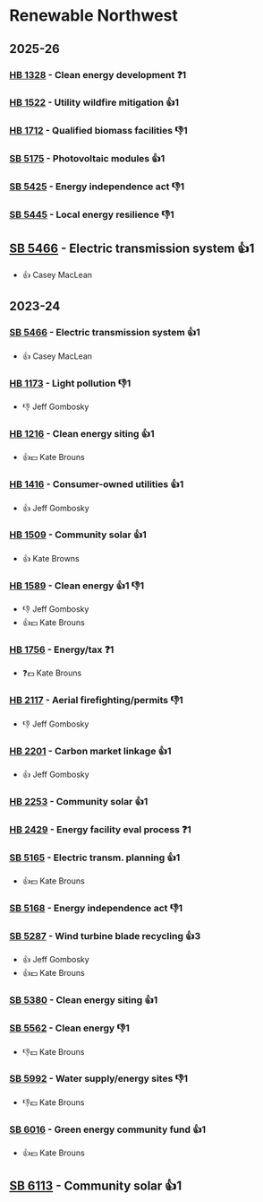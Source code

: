 # Renewable Northwest
## 2025-26

### [HB 1328](/bill/2025-26/hb/1328/) - Clean energy development   ❓1

### [HB 1522](/bill/2025-26/hb/1522/) - Utility wildfire mitigation 👍1  

### [HB 1712](/bill/2025-26/hb/1712/) - Qualified biomass facilities  👎1 

### [SB 5175](/bill/2025-26/sb/5175/) - Photovoltaic modules 👍1  

### [SB 5425](/bill/2025-26/sb/5425/) - Energy independence act  👎1 

### [SB 5445](/bill/2025-26/sb/5445/) - Local energy resilience  👎1 

## [SB 5466](/bill/2025-26/sb/5466/) - Electric transmission system 👍1  
* 👍 Casey MacLean

## 2023-24

### [SB 5466](/bill/2023-24/sb/5466/) - Electric transmission system 👍1  
* 👍 Casey MacLean

### [HB 1173](/bill/2023-24/hb/1173/) - Light pollution  👎1 
* 👎 Jeff Gombosky

### [HB 1216](/bill/2023-24/hb/1216/) - Clean energy siting 👍1  
* 👍💵 Kate Brouns

### [HB 1416](/bill/2023-24/hb/1416/) - Consumer-owned utilities 👍1  
* 👍 Jeff Gombosky

### [HB 1509](/bill/2023-24/hb/1509/) - Community solar 👍1  
* 👍 Kate Browns

### [HB 1589](/bill/2023-24/hb/1589/) - Clean energy 👍1 👎1 
* 👎 Jeff Gombosky
* 👍💵 Kate Brouns

### [HB 1756](/bill/2023-24/hb/1756/) - Energy/tax   ❓1
* ❓💵 Kate Brouns

### [HB 2117](/bill/2023-24/hb/2117/) - Aerial firefighting/permits  👎1 
* 👎 Jeff Gombosky

### [HB 2201](/bill/2023-24/hb/2201/) - Carbon market linkage 👍1  
* 👍 Jeff Gombosky

### [HB 2253](/bill/2023-24/hb/2253/) - Community solar 👍1  

### [HB 2429](/bill/2023-24/hb/2429/) - Energy facility eval process   ❓1

### [SB 5165](/bill/2023-24/sb/5165/) - Electric transm. planning 👍1  
* 👍💵 Kate Brouns

### [SB 5168](/bill/2023-24/sb/5168/) - Energy independence act  👎1 

### [SB 5287](/bill/2023-24/sb/5287/) - Wind turbine blade recycling 👍3  
* 👍 Jeff Gombosky
* 👍💵 Kate Brouns

### [SB 5380](/bill/2023-24/sb/5380/) - Clean energy siting 👍1  

### [SB 5562](/bill/2023-24/sb/5562/) - Clean energy  👎1 
* 👎💵 Kate Brouns

### [SB 5992](/bill/2023-24/sb/5992/) - Water supply/energy sites  👎1 
* 👎💵 Kate Brouns

### [SB 6016](/bill/2023-24/sb/6016/) - Green energy community fund 👍1  
* 👍💵 Kate Brouns

## [SB 6113](/bill/2023-24/sb/6113/) - Community solar 👍1  
